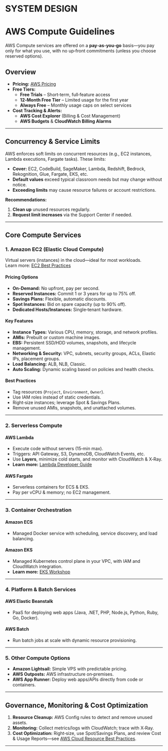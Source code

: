 # SYSTEM DESIGN

# AWS Compute Guidelines

AWS Compute services are offered on a **pay‑as‑you‑go** basis—you pay only for what you use, with no up‑front commitments (unless you choose reserved options).

## Overview

- **Pricing:** [AWS Pricing](https://aws.amazon.com/pricing/)
- **Free Tiers:**
  - **Free Trials** – Short‑term, full‑feature access
  - **12‑Month Free Tier** – Limited usage for the first year
  - **Always Free** – Monthly usage caps on select services
- **Cost Tracking & Alerts:**
  - **AWS Cost Explorer** (Billing & Cost Management)
  - **AWS Budgets** & **CloudWatch Billing Alarms**

---

## Concurrency & Service Limits

AWS enforces soft limits on concurrent resources (e.g., EC2 instances, Lambda executions, Fargate tasks). These limits:

- **Cover:** EC2, CodeBuild, SageMaker, Lambda, Redshift, Bedrock, Rekognition, Glue, Fargate, EKS, etc.
- **Default values** exceed typical classroom needs but may change without notice.
- **Exceeding limits** may cause resource failures or account restrictions.

**Recommendations:**

1. **Clean up** unused resources regularly.
2. **Request limit increases** via the Support Center if needed.

---

## Core Compute Services

### 1. Amazon EC2 (Elastic Cloud Compute)

Virtual servers (instances) in the cloud—ideal for most workloads.  
Learn more: [EC2 Best Practices](https://docs.aws.amazon.com/AWSEC2/latest/UserGuide/ec2-best-practices.html)

#### Pricing Options

- **On‑Demand:** No upfront, pay per second.
- **Reserved Instances:** Commit 1 or 3 years for up to 75% off.
- **Savings Plans:** Flexible, automatic discounts.
- **Spot Instances:** Bid on spare capacity (up to 90% off).
- **Dedicated Hosts/Instances:** Single‑tenant hardware.

#### Key Features

- **Instance Types:** Various CPU, memory, storage, and network profiles.
- **AMIs:** Prebuilt or custom machine images.
- **EBS:** Persistent SSD/HDD volumes, snapshots, and lifecycle management.
- **Networking & Security:** VPC, subnets, security groups, ACLs, Elastic IPs, placement groups.
- **Load Balancing:** ALB, NLB, Classic.
- **Auto Scaling:** Dynamic scaling based on policies and health checks.

#### Best Practices

- Tag resources (`Project`, `Environment`, `Owner`).
- Use IAM roles instead of static credentials.
- Right‑size instances; leverage Spot & Savings Plans.
- Remove unused AMIs, snapshots, and unattached volumes.

---

### 2. Serverless Compute

#### AWS Lambda

- Execute code without servers (15‑min max).
- Triggers: API Gateway, S3, DynamoDB, CloudWatch Events, etc.
- Use **Layers**, minimize cold starts, and monitor with CloudWatch & X‑Ray.
- **Learn more:** [Lambda Developer Guide](https://docs.aws.amazon.com/lambda/latest/dg/welcome.html)

#### AWS Fargate

- Serverless containers for ECS & EKS.
- Pay per vCPU & memory; no EC2 management.

---

### 3. Container Orchestration

#### Amazon ECS

- Managed Docker service with scheduling, service discovery, and load balancing.

#### Amazon EKS

- Managed Kubernetes control plane in your VPC, with IAM and CloudWatch integration.
- **Learn more:** [EKS Workshop](https://www.eksworkshop.com)

---

### 4. Platform & Batch Services

#### AWS Elastic Beanstalk

- PaaS for deploying web apps (Java, .NET, PHP, Node.js, Python, Ruby, Go, Docker).

#### AWS Batch

- Run batch jobs at scale with dynamic resource provisioning.

---

### 5. Other Compute Options

- **Amazon Lightsail:** Simple VPS with predictable pricing.
- **AWS Outposts:** AWS infrastructure on‑premises.
- **AWS App Runner:** Deploy web apps/APIs directly from code or containers.

---

## Governance, Monitoring & Cost Optimization

1. **Resource Cleanup:** AWS Config rules to detect and remove unused assets.
2. **Monitoring:** Collect metrics/logs with CloudWatch; trace with X‑Ray.
3. **Cost Optimization:** Right‑size, use Spot/Savings Plans, and review Cost & Usage Reports—see [AWS Cloud Resource Best Practices](https://support.udacity.com/hc/en-us/articles/4409515588749-AWS-Cloud-Resource-Best-Practices).

---
